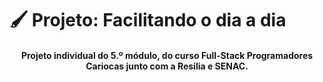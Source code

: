 # 🖌 Projeto: Facilitando o dia a dia
<div align="center" style="display: inline_block">

#### Projeto individual do 5.º módulo, do curso Full-Stack Programadores Cariocas junto com a Resilia e SENAC.

</div>
